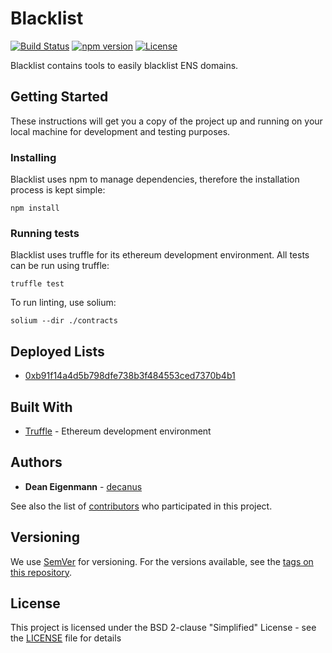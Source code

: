 # Blacklist

[![Build Status](https://travis-ci.org/ensdomains/blacklist.svg?branch=master)](https://travis-ci.org/ensdomains/blacklist) [![npm version](https://badge.fury.io/js/%40ensdomains%2Fblacklist.svg)](https://badge.fury.io/js/%40ensdomains%2Fblacklist) [![License](https://img.shields.io/badge/License-BSD--2--Clause-blue.svg)](LICENSE)

Blacklist contains tools to easily blacklist ENS domains.

## Getting Started

These instructions will get you a copy of the project up and running on your local machine for development and testing purposes.

### Installing

Blacklist uses npm to manage dependencies, therefore the installation process is kept simple:

```
npm install
```

### Running tests

Blacklist uses truffle for its ethereum development environment. All tests can be run using truffle:

```
truffle test
```

To run linting, use solium:

```
solium --dir ./contracts
```

## Deployed Lists
 - [0xb91f14a4d5b798dfe738b3f484553ced7370b4b1](https://etherscan.io/address/0xb91f14a4d5b798dfe738b3f484553ced7370b4b1)

## Built With
* [Truffle](https://github.com/trufflesuite/truffle) - Ethereum development environment 

## Authors

* **Dean Eigenmann** - [decanus](https://github.com/decanus)

See also the list of [contributors](https://github.com/ensdomains/blacklist/contributors) who participated in this project.

## Versioning

We use [SemVer](http://semver.org/) for versioning. For the versions available, see the [tags on this repository](https://github.com/ensdomains/blacklist/tags).

## License

This project is licensed under the BSD 2-clause "Simplified" License - see the [LICENSE](LICENSE) file for details
